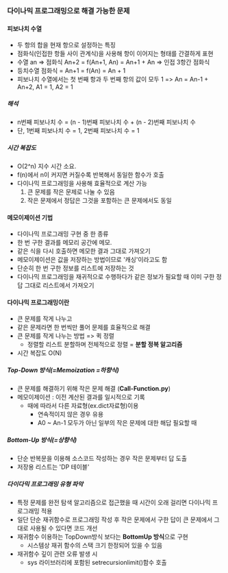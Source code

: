 ### 다이나믹 프로그래밍으로 해결 가능한 문제
#### 피보나치 수열
- 두 항의 합을 현재 항으로 설정하는 특징
- 점화식(인접한 항들 사이 관계식)을 사용해 항이 이어지는 형태를 간결하게 표현
- 수열 an => 점화식 An+2 = f(An+1, An) = An+1 + An => 인접 3항간 점화식
- 등치수열 점화식 = An+1 = f(An) = An + 1
- 피보나치 수열에서는 첫 번째 항과 두 번째 항의 값이 모두 1 => An = An-1 + An+2, A1 = 1, A2 = 1
##### 해석
  - n번째 피보나치 수 = (n - 1)번째 피보나치 수 + (n - 2)번째 피보나치 수
  - 단, 1번째 피보나치 수 = 1, 2번째 피보나치 수 = 1
##### 시간 복잡도
- O(2^n) 지수 시간 소요. 
- f(n)에서 n이 커지면 커질수록 반복해서 동일한 함수가 호출
- 다이나믹 프로그래밍을 사용해 효율적으로 계산 가능
  1. 큰 문제를 작은 문제로 나눌 수 있음
  2. 작은 문제에서 정답은 그것을 포함하는 큰 문제에서도 동일

#### 메모이제이션 기법
- 다이나믹 프로그래밍 구현 중 한 종류
- 한 번 구한 결과를 메모리 공간에 메모. 
- 같은 식을 다시 호출하면 메모한 결과 그대로 가져오기
- 메모이제이션은 값을 저장하는 방법이므로 '캐싱'이라고도 함 
- 단순히 한 번 구한 정보를 리스트에 저장하는 것
- 다이나믹 프로그래밍을 재귀적으로 수행하다가 같은 정보가 필요할 때 이미 구한 정답 그대로 리스트에서 가져오기

#### 다이나믹 프로그래밍이란
- 큰 문제를 작게 나누고
- 같은 문제라면 한 번씩만 풀어 문제를 효율적으로 해결
- 큰 문제를 작게 나누는 방법 => 퀵 정렬
  - 정렬할 리스트 분할하며 전체적으로 정렬 = **분할 정복 알고리즘**
- 시간 복잡도 O(N)
##### Top-Down 방식(=Memoization =하향식)
- 큰 문제를 해결하기 위해 작은 문제 해결 (**Call-Function.py**)
- 메모이제이션 : 이전 계산된 결과를 일시적으로 기록
  - 때에 따라서 다른 자료형(ex.dict자료형)이용
    - 연속적이지 않은 경우 유용
    - A0 ~ An-1 모두가 아닌 일부의 작은 문제에 대한 해답 필요할 때
##### Bottom-Up 방식(=상향식)
- 단순 반복문을 이용해 소스코드 작성하는 경우 작은 문제부터 답 도출
- 저장용 리스트는 'DP 테이블'
##### 다이다믹 프로그래밍 유형 파악
- 특정 문제를 완전 탐색 알고리즘으로 접근했을 때 시간이 오래 걸리면 다이나믹 프로그래밍 적용
- 일단 단순 재귀함수로 프로그래밍 작성 후 작은 문제에서 구한 답이 큰 문제에서 그대로 사용될 수 있다면 코드 개선
- 재귀함수 이용하는 TopDown방식 보다는 **BottomUp 방식**으로 구현
  - 시스템상 재귀 함수의 스택 크기 한정되어 있을 수 있음 
- 재귀함수 깊이 관련 오류 발생 시
  - sys 라이브러리에 포함된 setrecursionlimit()함수 호출 
